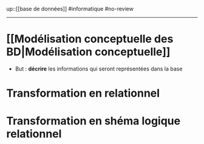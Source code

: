 up::[[base de données]]
#informatique #no-review 

---

# [[Modélisation conceptuelle des BD|Modélisation conceptuelle]]
 - But : **décrire** les informations qui seront représentées dans la base

# Transformation en relationnel


# Transformation en shéma logique relationnel
